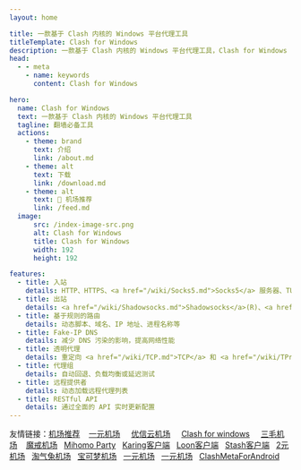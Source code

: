 ```yaml
---
layout: home

title: 一款基于 Clash 内核的 Windows 平台代理工具
titleTemplate: Clash for Windows
description: 一款基于 Clash 内核的 Windows 平台代理工具，Clash for Windows
head:
  - - meta
    - name: keywords
      content: Clash for Windows

hero:
  name: Clash for Windows
  text: 一款基于 Clash 内核的 Windows 平台代理工具
  tagline: 翻墙必备工具
  actions:
    - theme: brand
      text: 介绍
      link: /about.md
    - theme: alt
      text: 下载
      link: /download.md
    - theme: alt
      text: 🎉 机场推荐
      link: /feed.md
  image:
      src: /index-image-src.png
      alt: Clash for Windows
      title: Clash for Windows
      width: 192
      height: 192

features:
  - title: 入站
    details: HTTP、HTTPS、<a href="/wiki/Socks5.md">Socks5</a> 服务器、TUN 设备
  - title: 出站
    details: <a href="/wiki/Shadowsocks.md">Shadowsocks</a>(R)、<a href="/wiki/VMess.md">VMess</a>、<a href="/wiki/Trojan.md">Trojan</a>、<a href="/wiki/Snell.md">Snell</a>、<a href="/wiki/Socks5.md">Socks5</a>、HTTP(S)、<a href="/wiki/Wireguard.md">Wireguard</a>
  - title: 基于规则的路由
    details: 动态脚本、域名、IP 地址、进程名称等
  - title: Fake-IP DNS
    details: 减少 DNS 污染的影响，提高网络性能
  - title: 透明代理
    details: 重定向 <a href="/wiki/TCP.md">TCP</a> 和 <a href="/wiki/TProxy.md">TProxy TCP/UDP</a>，自动路由表/规则管理
  - title: 代理组
    details: 自动回退、负载均衡或延迟测试
  - title: 远程提供者
    details: 动态加载远程代理列表
  - title: RESTful API
    details: 通过全面的 API 实时更新配置
---
```


友情链接：<a href="https://jichangtuijian.uk" target="_blank">机场推荐</a> &nbsp; &nbsp;<a href="https://一元.online" target="_blank">一元机场</a> &nbsp; &nbsp;   <a href="https://youxinyun.bid" target="_blank">优信云机场</a> &nbsp; &nbsp;   <a href="https://www.clashforwindows.uk" target="_blank">Clash for windows</a> &nbsp; &nbsp; <a href="https://3mao.bid" target="_blank">三毛机场</a> &nbsp; &nbsp;<a href="https://mojie.uk" target="_blank">魔戒机场</a>&nbsp; &nbsp;<a href="https://mihomoparty.bid" target="_blank">Mihomo Party</a>&nbsp; &nbsp;<a href="https://karing.uk" target="_blank">Karing客户端</a>&nbsp; &nbsp;<a href="https://nsloon.uk" target="_blank">Loon客户端</a>&nbsp; &nbsp;<a href="https://stashapp.uk" target="_blank">Stash客户端</a>&nbsp; &nbsp;<a href="https://2yuan.uk" target="_blank">2元机场</a>&nbsp; &nbsp;<a href="https://taoqitu.uk" target="_blank">淘气兔机场</a>&nbsp; &nbsp;<a href="https://baokemeng.bid" target="_blank">宝可梦机场</a>&nbsp; &nbsp;<a href="https://1rmb.org" target="_blank">一元机场</a>&nbsp; &nbsp;<a href="https://yijc.org" target="_blank">一元机场</a>&nbsp; &nbsp;<a href="https://clashmeta.bid" target="_blank">ClashMetaForAndroid</a>
<style>
:root {
  --vp-home-hero-name-color: transparent;
  --vp-home-hero-name-background: -webkit-linear-gradient(120deg, #bd34fe 30%, #41d1ff);

  --vp-home-hero-image-background-image: linear-gradient(-45deg, #bd34fe 50%, #47caff 50%);
  --vp-home-hero-image-filter: blur(44px);
}

@media (min-width: 640px) {
  :root {
    --vp-home-hero-image-filter: blur(56px);
  }
}

@media (min-width: 960px) {
  :root {
    --vp-home-hero-image-filter: blur(68px);
  }
}
</style>

<Confetti />

